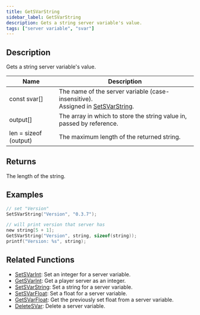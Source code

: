 ```yaml
---
title: GetSVarString
sidebar_label: GetSVarString
description: Gets a string server variable's value.
tags: ["server variable", "svar"]
---
```


<VersionWarn version='SA-MP 0.3.7 R2' />

## Description

Gets a string server variable's value.

| Name                  | Description                                                                                          |
| --------------------- | ---------------------------------------------------------------------------------------------------- |
| const svar[]          | The name of the server variable (case-insensitive).<br />Assigned in [SetSVarString](SetSVarString). |
| output[]              | The array in which to store the string value in, passed by reference.                                |
| len = sizeof (output) | The maximum length of the returned string.                                                           |

## Returns

The length of the string.

## Examples

```c
// set "Version"
SetSVarString("Version", "0.3.7");

// will print version that server has
new string[5 + 1];
GetSVarString("Version", string, sizeof(string));
printf("Version: %s", string);
```

## Related Functions

- [SetSVarInt](SetSVarInt): Set an integer for a server variable.
- [GetSVarInt](GetSVarInt): Get a player server as an integer.
- [SetSVarString](SetSVarString): Set a string for a server variable.
- [SetSVarFloat](SetSVarFloat): Set a float for a server variable.
- [GetSVarFloat](GetSVarFloat): Get the previously set float from a server variable.
- [DeleteSVar](DeleteSVar): Delete a server variable.

